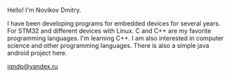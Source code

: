 Hello! I'm Novikov Dmitry.

I have been developing programs for embedded devices for several years. For STM32 and different devices with Linux.
C and C++ are my favorite programming languages. I'm learning C++. I am also interested in computer science and other programming languages. There is also a simple java android project here.

iqndp@yandex.ru
